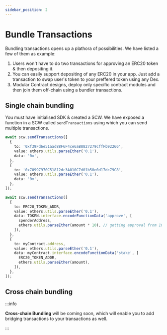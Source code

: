 ```yaml
---
sidebar_position: 2
---
```


# Bundle Transactions

Bundling transactions opens up a plathora of possibilities. We have listed a few of them as example:

1. Users won't have to do two transactions for approving an ERC20 token & then depositing it.
2. You can easily support depositing of any ERC20 in your app. Just add a transaction to swap user's token to your preffered token using any Dex.
3. Modular Contract designs, deploy only specific contract modules and then join them off-chain using a bundler transactions.

## Single chain bundling

You must have initialised SDK & created a SCW. We have exposed a function in a SCW called `sendTransactions` using which you can send multiple transactions.

```typescript title="Sending eth to two different addresses"
await scw.sendTransactions([
  {
    to: '0xf39Fd6e51aad88F6F4ce6aB8827279cffFb92266',
    value: ethers.utils.parseEther('0.1'),
    data: '0x',
  },
  {
    to: '0x70997970C51812dc3A010C7d01b50e0d17dc79C8',
    value: ethers.utils.parseEther('0.1'),
    data: '0x',
  },
]);
```

```typescript title="Getting approval for ERC20 token & depositing together"
await scw.sendTransactions([
  {
    to: ERC20_TOKEN_ADDR,
    value: ethers.utils.parseEther('0.1'),
    data: TOKEN.interface.encodeFunctionData('approve', [
      spenderAddress,
      ethers.utils.parseEther(amount * 10), // getting approval from 10 times the amount to be spent
    ]),
  },
  {
    to: myContract.address,
    value: ethers.utils.parseEther('0.1'),
    data: myContract.interface.encodeFunctionData('stake', [
      ERC20_TOKEN_ADDR,
      ethers.utils.parseEther(amount),
    ]),
  },
]);
```

## Cross chain bundling

:::info

**Cross-chain Bundling** will be coming soon, which will enable you to add bridging transactions to your transactions as well.

:::
